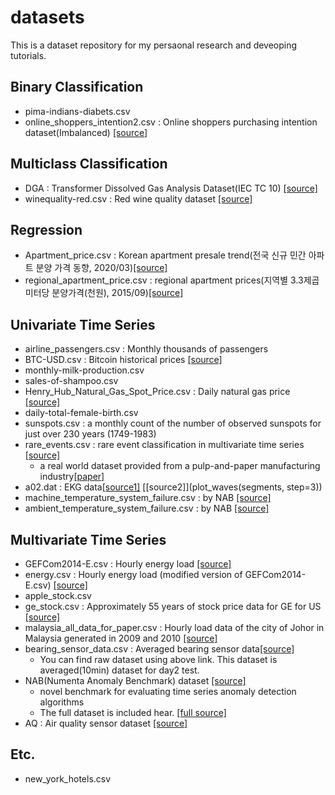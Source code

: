 # datasets
This is a dataset repository for my persaonal research and deveoping tutorials.

## Binary Classification
- pima-indians-diabets.csv
- online_shoppers_intention2.csv : Online shoppers purchasing intention dataset(Imbalanced) [[source]](https://archive.ics.uci.edu/ml/datasets/Online+Shoppers+Purchasing+Intention+Dataset)

## Multiclass Classification
- DGA : Transformer Dissolved Gas Analysis Dataset(IEC TC 10) [[source]](https://github.com/piotrmirowski/DGA)
- winequality-red.csv : Red wine quality dataset [[source]](https://archive.ics.uci.edu/ml/datasets/wine+quality)

## Regression
- Apartment_price.csv : Korean apartment presale trend(전국 신규 민간 아파트 분양 가격 동향, 2020/03)[[source]](https://www.data.go.kr/data/3035522/fileData.do)
- regional_apartment_price.csv : regional apartment prices(지역별 3.3제곱미터당 분양가격(천원), 2015/09)[[source]](https://goo.gl/oJydAv)

## Univariate Time Series
- airline_passengers.csv : Monthly thousands of passengers
- BTC-USD.csv : Bitcoin historical prices [[source]]([https://www.eia.gov/dnav/ng/hist/rngwhhdD.htm](https://finance.yahoo.com/quote/BTC-USD/history?period1=1420070400&period2=1689033600&interval=1d&filter=history&frequency=1d&includeAdjustedClose=true))
- monthly-milk-production.csv
- sales-of-shampoo.csv
- Henry_Hub_Natural_Gas_Spot_Price.csv : Daily natural gas price [[source]](https://www.eia.gov/dnav/ng/hist/rngwhhdD.htm)
- daily-total-female-birth.csv
- sunspots.csv : a monthly count of the number of observed sunspots for just over 230 years (1749-1983)
- rare_events.csv : rare event classification in multivariate time series [[source]](https://github.com/ANONYMOUS-GURU/RareEventDetection/blob/master/data/rare_events.csv)
  - a real world dataset provided from a pulp-and-paper manufacturing industry[[paper]](https://arxiv.org/abs/1809.10717)
- a02.dat : EKG data[[source1]](https://github.com/mrahtz/sanger-machine-learning-workshop) [[source2]](plot_waves(segments, step=3))
- machine_temperature_system_failure.csv : by NAB [[source]](https://www.kaggle.com/boltzmannbrain/nab)
- ambient_temperature_system_failure.csv : by NAB [[source]](https://www.kaggle.com/boltzmannbrain/nab)

## Multivariate Time Series
- GEFCom2014-E.csv : Hourly energy load [[source]](http://blog.drhongtao.com/2017/03/gefcom2014-load-forecasting-data.html)
- energy.csv : Hourly energy load (modified version of GEFCom2014-E.csv) [[source]](https://www.dropbox.com/s/kem812npa8qfnb5/energy.csv?dl=0)
- apple_stock.csv
- ge_stock.csv : Approximately 55 years of stock price data for GE for US [[source]](https://www.kaggle.com/darkknight91/ge-stock)
- malaysia_all_data_for_paper.csv : Hourly load data of the city of Johor in Malaysia generated in 2009 and 2010 [[source]](https://data.mendeley.com/datasets/f4fcrh4tn9/1)
- bearing_sensor_data.csv : Averaged bearing sensor data[[source]](https://ti.arc.nasa.gov/tech/dash/groups/pcoe/prognostic-data-repository/)  
  - You can find raw dataset using above link. This dataset is averaged(10min) dataset for day2 test.
- NAB(Numenta Anomaly Benchmark) dataset [[source]](https://www.kaggle.com/boltzmannbrain/nab)
  - novel benchmark for evaluating time series anomaly detection algorithms  
  - The full dataset is included hear. [[full source]](https://github.com/numenta/NAB)
- AQ : Air quality sensor dataset [[source]](https://github.com/zhouxu-ds/air-quality-pattern-recognition)

## Etc.

- new_york_hotels.csv
